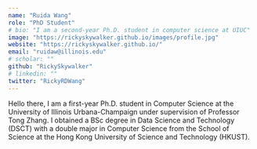 ```yaml
---
name: "Ruida Wang"
role: "PhD Student"
# bio: "I am a second-year Ph.D. student in computer science at UIUC"
image: "https://rickyskywalker.github.io/images/profile.jpg"
website: "https://rickyskywalker.github.io/"
email: "ruidaw@illinois.edu"
# scholar: ""
github: "RickySkywalker"
# linkedin: ""
twitter: "RickyRDWang"
---
```


Hello there, I am a first-year Ph.D. student in Computer Science at the University of Illinois Urbana-Champaign under supervision of Professor Tong Zhang. I obtained a BSc degree in Data Science and Technology (DSCT) with a double major in Computer Science from the School of Science at the Hong Kong University of Science and Technology (HKUST).